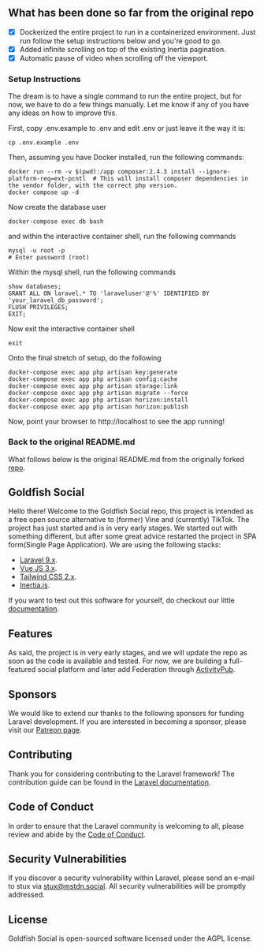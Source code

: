 ## What has been done so far from the original repo

- [x] Dockerized the entire project to run in a containerized environment.  Just run follow the setup instructions below and you're good to go.
- [x] Added infinite scrolling on top of the existing Inertia pagination.
- [x] Automatic pause of video when scrolling off the viewport.

### Setup Instructions

The dream is to have a single command to run the entire project, but for now, we have to do a few things manually.  Let me know if any of you have any ideas on how to improve this.

First, copy .env.example to .env and edit .env or just leave it the way it is:  
```
cp .env.example .env
```
Then, assuming you have Docker installed, run the following commands:

```
docker run --rm -v $(pwd):/app composer:2.4.3 install --ignore-platform-req=ext-pcntl  # This will install composer dependencies in the vendor folder, with the correct php version.
docker compose up -d
```

Now create the database user
```
docker-compose exec db bash
```
and within the interactive container shell, run the following commands
```
mysql -u root -p
# Enter password (root)
```
Within the mysql shell, run the following commands
```
show databases;
GRANT ALL ON laravel.* TO 'laraveluser'@'%' IDENTIFIED BY 'your_laravel_db_password';
FLUSH PRIVILEGES;
EXIT;
```
Now exit the interactive container shell
```
exit
```

Onto the final stretch of setup, do the following
```
docker-compose exec app php artisan key:generate
docker-compose exec app php artisan config:cache
docker-compose exec app php artisan storage:link
docker-compose exec app php artisan migrate --force
docker-compose exec app php artisan horizon:install
docker-compose exec app php artisan horizon:publish
```

Now, point your browser to http://localhost to see the app running!

### Back to the original README.md
What follows below is the original README.md from the originally forked [repo](https://github.com/Goldfish-Social/Goldfish).

## Goldfish Social

Hello there! Welcome to the Goldfish Social repo, this project is intended as a free open source alternative to (former) Vine and (currently) TikTok. The project has just started and is in very early stages. We started out with something different, but after some great advice restarted the project in SPA form(Single Page Application). We are using the following stacks:

- [Laravel 9.x](https://laravel.com/).
- [Vue JS 3.x](https://vuejs.org/).
- [Tailwind CSS 2.x](https://tailwindcss.com/).
- [Inertia.js](https://inertiajs.com/).


If you want to test out this software for yourself, do checkout our little [documentation](/docs/install.md).


## Features

As said, the project is in very early stages, and we will update the repo as soon as the code is available and tested. For now, we are building a full-featured social platform and later add Federation through [ActivityPub](https://www.w3.org/TR/activitypub/). 

## Sponsors

We would like to extend our thanks to the following sponsors for funding Laravel development. If you are interested in becoming a sponsor, please visit our [Patreon page](https://patreon.com/GoldfishSocial).

## Contributing

Thank you for considering contributing to the Laravel framework! The contribution guide can be found in the [Laravel documentation](https://laravel.com/docs/contributions).

## Code of Conduct

In order to ensure that the Laravel community is welcoming to all, please review and abide by the [Code of Conduct](https://laravel.com/docs/contributions#code-of-conduct).

## Security Vulnerabilities

If you discover a security vulnerability within Laravel, please send an e-mail to stux via [stux@mstdn.social](mailto:stux@mstdn.social). All security vulnerabilities will be promptly addressed.

## License

Goldfish Social is open-sourced software licensed under the AGPL license.
